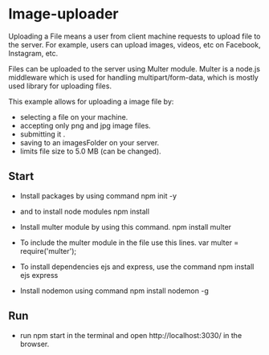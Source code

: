 # Image-uploader

Uploading a File means a user from client machine requests to upload file to the server. For example, users can upload images, videos, etc on Facebook, Instagram, etc.

Files can be uploaded to the server using Multer module. Multer is a node.js middleware which is used for handling multipart/form-data, which is mostly used library for uploading files.

This example allows for uploading a image file by:

- selecting a file on your machine.
- accepting only png and jpg image files.
- submitting it .
- saving to an imagesFolder on your server.
- limits file size to 5.0 MB (can be changed).

## Start

- Install packages by using command
npm init -y

- and to install node modules
npm install

- Install multer module by using this command.
npm install multer

- To include the multer module in the file use this lines.
var multer = require('multer');

- To install dependencies ejs and express, use the command
npm install ejs express

- Install nodemon using command
npm install nodemon -g

## Run
- run npm start in the terminal  and 
open http://localhost:3030/ in the browser.
